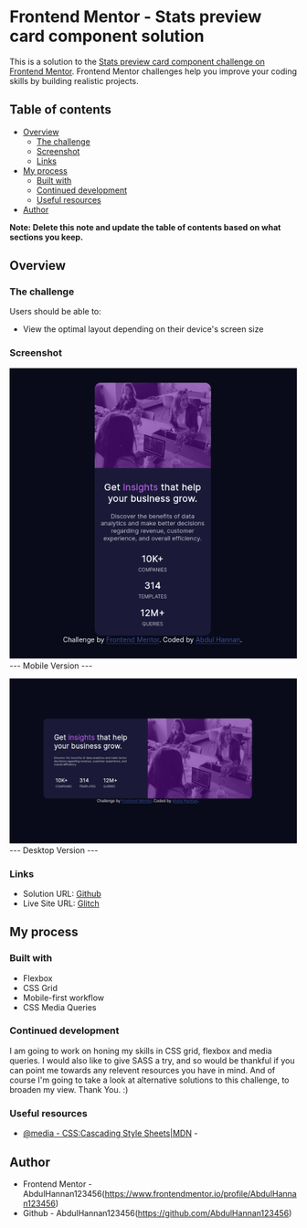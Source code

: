 # Frontend Mentor - Stats preview card component solution

This is a solution to the [Stats preview card component challenge on Frontend Mentor](https://www.frontendmentor.io/challenges/stats-preview-card-component-8JqbgoU62). Frontend Mentor challenges help you improve your coding skills by building realistic projects. 

## Table of contents

- [Overview](#overview)
  - [The challenge](#the-challenge)
  - [Screenshot](#screenshot)
  - [Links](#links)
- [My process](#my-process)
  - [Built with](#built-with)
  - [Continued development](#continued-development)
  - [Useful resources](#useful-resources)
- [Author](#author)

**Note: Delete this note and update the table of contents based on what sections you keep.**

## Overview

### The challenge

Users should be able to:

- View the optimal layout depending on their device's screen size

### Screenshot

![Mobile Version](https://github.com/AbdulHannan123456/Frontend-Mentor-Card-Challenge/blob/main/Screenshot_Mobile.png?raw=true)
--- Mobile Version ---

![Desktop Version](https://github.com/AbdulHannan123456/Frontend-Mentor-Card-Challenge/blob/main/Screenshot_Desktop.png?raw=true)
--- Desktop Version ---

### Links

- Solution URL: [Github](https://github.com/AbdulHannan123456/Frontend-Mentor-Card-Challenge.git)
- Live Site URL: [Glitch](https://stats-preview-card-component-solution.glitch.me/)

## My process

### Built with

- Flexbox
- CSS Grid
- Mobile-first workflow
- CSS Media Queries

### Continued development
I am going to work on honing my skills in CSS grid, flexbox and media queries. I would also like to give SASS a try, and so would be thankful if you can point me towards any relevent resources you have in mind. And of course I'm going to take a look at alternative solutions to this challenge, to broaden my view. Thank You. :)

### Useful resources

- [@media - CSS:Cascading Style Sheets|MDN](https://developer.mozilla.org/en-US/docs/Web/CSS/@media) -

## Author

- Frontend Mentor - AbdulHannan123456(https://www.frontendmentor.io/profile/AbdulHannan123456)
- Github - AbdulHannan123456(https://github.com/AbdulHannan123456)

